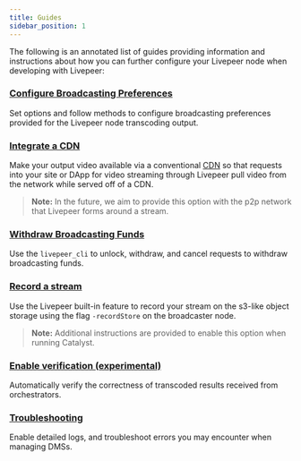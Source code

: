 ```yaml
---
title: Guides
sidebar_position: 1
---
```


The following is an annotated list of guides providing information and instructions about how you can further configure your Livepeer node when developing with Livepeer:

### [Configure Broadcasting Preferences](/developers/how-to-guides/managing-broadcasters/broadcasting-preferences)

Set options and follow methods to configure broadcasting preferences provided for the Livepeer node transcoding output.

### [Integrate a CDN](/developers/how-to-guides/cdn-integration)

Make your output video available via a conventional [CDN](/developers/how-to-guides/cdn-integration) so that requests into your site or DApp for video streaming through Livepeer pull video from the network while served off of a CDN.

> 	**Note:** In the future, we aim to provide this option with the p2p network that Livepeer forms around a stream.

### [Withdraw Broadcasting Funds](/developers/how-to-guides/managing-broadcasters/withdrawing-broadcaster-funds)

Use the `livepeer_cli` to unlock, withdraw, and cancel requests to withdraw broadcasting funds.

### [Record a stream](/developers/how-to-guides/recording-stream)

Use the Livepeer built-in feature to record your stream on the s3-like object storage using the flag `-recordStore` on the broadcaster node.

> **Note:** Additional instructions are provided to enable this option when running Catalyst.

### [Enable verification (experimental)](/developers/how-to-guides/managing-broadcasters/verification)

Automatically verify the correctness of transcoded results received from orchestrators. 

### [Troubleshooting](/developers/how-to-guides/managing-broadcasters/troubleshooting)

Enable detailed logs, and troubleshoot errors you may encounter when managing DMSs.
